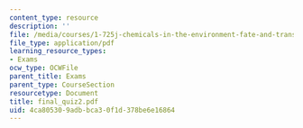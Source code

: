 ```yaml
---
content_type: resource
description: ''
file: /media/courses/1-725j-chemicals-in-the-environment-fate-and-transport-fall-2004/4ca805309adbbca30f1d378be6e16864_final_quiz2.pdf
file_type: application/pdf
learning_resource_types:
- Exams
ocw_type: OCWFile
parent_title: Exams
parent_type: CourseSection
resourcetype: Document
title: final_quiz2.pdf
uid: 4ca80530-9adb-bca3-0f1d-378be6e16864
---
```

